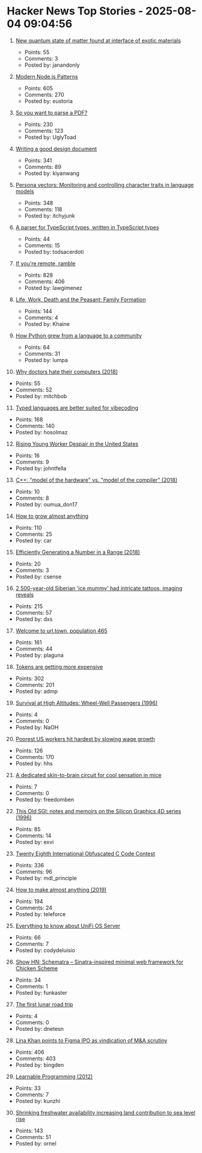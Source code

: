 # Hacker News Top Stories - 2025-08-04 09:04:56

1. [New quantum state of matter found at interface of exotic materials](https://phys.org/news/2025-07-quantum-state-interface-exotic-materials.html)
   - Points: 55
   - Comments: 3
   - Posted by: janandonly

2. [Modern Node.js Patterns](https://kashw1n.com/blog/nodejs-2025/)
   - Points: 605
   - Comments: 270
   - Posted by: eustoria

3. [So you want to parse a PDF?](https://eliot-jones.com/2025/8/pdf-parsing-xref)
   - Points: 230
   - Comments: 123
   - Posted by: UglyToad

4. [Writing a good design document](https://grantslatton.com/how-to-design-document)
   - Points: 341
   - Comments: 89
   - Posted by: kiyanwang

5. [Persona vectors: Monitoring and controlling character traits in language models](https://www.anthropic.com/research/persona-vectors)
   - Points: 348
   - Comments: 118
   - Posted by: itchyjunk

6. [A parser for TypeScript types, written in TypeScript types](https://github.com/easrng/tsints)
   - Points: 44
   - Comments: 15
   - Posted by: todsacerdoti

7. [If you're remote, ramble](https://stephango.com/ramblings)
   - Points: 828
   - Comments: 406
   - Posted by: lawgimenez

8. [Life, Work, Death and the Peasant: Family Formation](https://acoup.blog/2025/08/01/collections-life-work-death-and-the-peasant-part-iiia-family-formation/)
   - Points: 144
   - Comments: 4
   - Posted by: Khaine

9. [How Python grew from a language to a community](https://thenewstack.io/how-python-grew-from-a-language-to-a-community/)
   - Points: 64
   - Comments: 31
   - Posted by: lumpa

10. [Why doctors hate their computers (2018)](https://www.newyorker.com/magazine/2018/11/12/why-doctors-hate-their-computers)
   - Points: 55
   - Comments: 52
   - Posted by: mitchbob

11. [Typed languages are better suited for vibecoding](https://solmaz.io/typed-languages-are-better-suited-for-vibecoding)
   - Points: 168
   - Comments: 140
   - Posted by: hosolmaz

12. [Rising Young Worker Despair in the United States](https://www.nber.org/papers/w34071)
   - Points: 16
   - Comments: 9
   - Posted by: johntfella

13. [C++: "model of the hardware" vs. "model of the compiler" (2018)](http://ithare.com/c-model-of-the-hardware-vs-model-of-the-compiler/)
   - Points: 10
   - Comments: 8
   - Posted by: oumua_don17

14. [How to grow almost anything](https://howtogrowalmostanything.notion.site/htgaa25)
   - Points: 110
   - Comments: 25
   - Posted by: car

15. [Efficiently Generating a Number in a Range (2018)](https://www.pcg-random.org/posts/bounded-rands.html)
   - Points: 20
   - Comments: 3
   - Posted by: csense

16. [2,500-year-old Siberian 'ice mummy' had intricate tattoos, imaging reveals](https://www.bbc.com/news/articles/c4gzx0zm68vo)
   - Points: 215
   - Comments: 57
   - Posted by: dxs

17. [Welcome to url.town, population 465](https://url.town/)
   - Points: 161
   - Comments: 44
   - Posted by: plaguna

18. [Tokens are getting more expensive](https://ethanding.substack.com/p/ai-subscriptions-get-short-squeezed)
   - Points: 302
   - Comments: 201
   - Posted by: admp

19. [Survival at High Altitudes: Wheel-Well Passengers (1996)](https://rosap.ntl.bts.gov/view/dot/57536)
   - Points: 4
   - Comments: 0
   - Posted by: NaOH

20. [Poorest US workers hit hardest by slowing wage growth](https://www.ft.com/content/cfb77a53-fef8-4382-b102-c217e0aa4b25)
   - Points: 126
   - Comments: 170
   - Posted by: hhs

21. [A dedicated skin-to-brain circuit for cool sensation in mice](https://www.sciencedaily.com/releases/2025/07/250730030354.htm)
   - Points: 7
   - Comments: 0
   - Posted by: freedomben

22. [This Old SGI: notes and memoirs on the Silicon Graphics 4D series (1996)](https://archive.irixnet.org/thisoldsgi/)
   - Points: 85
   - Comments: 14
   - Posted by: exvi

23. [Twenty Eighth International Obfuscated C Code Contest](https://www.ioccc.org/2024/index.html)
   - Points: 336
   - Comments: 96
   - Posted by: mdl_principle

24. [How to make almost anything (2019)](https://fab.cba.mit.edu/classes/863.19/CBA/people/dsculley/index.html)
   - Points: 194
   - Comments: 24
   - Posted by: teleforce

25. [Everything to know about UniFi OS Server](https://deluisio.com/networking/unifi/2025/08/03/everything-you-need-to-know-about-unifi-os-server-before-you-waste-time-testing-it/)
   - Points: 66
   - Comments: 7
   - Posted by: codydeluisio

26. [Show HN: Schematra – Sinatra-inspired minimal web framework for Chicken Scheme](https://github.com/rolandoam/schematra)
   - Points: 34
   - Comments: 1
   - Posted by: funkaster

27. [The first lunar road trip](https://nautil.us/the-first-lunar-road-trip-1227738/)
   - Points: 4
   - Comments: 0
   - Posted by: dnetesn

28. [Lina Khan points to Figma IPO as vindication of M&A scrutiny](https://techcrunch.com/2025/08/02/lina-khan-points-to-figma-ipo-as-vindication-for-ma-scrutiny/)
   - Points: 406
   - Comments: 403
   - Posted by: bingden

29. [Learnable Programming (2012)](https://worrydream.com/LearnableProgramming/)
   - Points: 33
   - Comments: 7
   - Posted by: kunzhi

30. [Shrinking freshwater availability increasing land contribution to sea level rise](https://news.asu.edu/20250725-environment-and-sustainability-new-global-study-shows-freshwater-disappearing-alarming)
   - Points: 143
   - Comments: 51
   - Posted by: ornel

